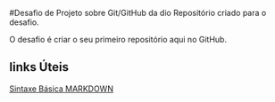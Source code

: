 #Desafio de Projeto sobre Git/GitHub da dio
Repositório criado para o desafio.

 O desafio é criar o seu primeiro repositório aqui no   GitHub.
 
 
 ## links Úteis
 
 [Sintaxe Básica MARKDOWN](https://www.markdownguide.org/basic-syntax/)
